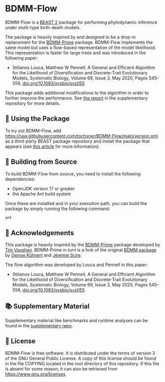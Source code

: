 # BDMM-Flow

BDMM-Flow is a [BEAST 2](http://www.beast2.org/) package for
performing phylodynamic inference under multi-type birth-death models.

The package is heavily inspired by and designed to be a drop-in replacement for the [BDMM-Prime](https://github.com/tgvaughan/BDMM-Prime) package. BDMM-Flow implements the same model but uses a flow-based representation of the model likelihood. This representation is faster for large trees and was introduced in the following paper:

* Stilianos Louca, Matthew W Pennell, A General and Efficient Algorithm for the Likelihood of Diversification and Discrete-Trait Evolutionary Models, Systematic Biology, Volume 69, Issue 3, May 2020, Pages 545–556, [doi.org/10.1093/sysbio/syz055](https://doi.org/10.1093/sysbio/syz055)

This package adds additional modifications to the algorithm in order to further improve the performance. See [the report](https://github.com/tochsner/BDMM-Flow/blob/main/README.md) in the supplementary repository for more details.

## 🌴 Using the Package

To try out BDMM-Flow, add https://raw.githubusercontent.com/tochsner/BDMM-Flow/main/version.xml as a third-party
BEAST package repository and install the package that appears (see [this article](https://www.beast2.org/managing-packages/) for more information).

## 🔧 Building from Source

To build BDMM-Flow from source, you need to install the following dependencies:

- OpenJDK version 17 or greater
- the Apache Ant build system

Once these are installed and in your execution path, you can build the package by simply running the following command:

```sh
ant
```

## 👋 Acknowledgements

This package is heavily inspired by the [BDMM-Prime](https://github.com/tgvaughan/BDMM-Prime) package developed by [Tim Vaughan](https://github.com/tgvaughan). BDMM-Prime in turn is a fork of the original [BDMM package](https://github.com/denisekuehnert/bdmm) by [Denise Kühnert](https://github.com/denisekuehnert/)
and [Jérémie Scire](https://github.com/jscire).

The flow algorithm was developed by Louca and Pennell in this paper:

* Stilianos Louca, Matthew W Pennell, A General and Efficient Algorithm for the Likelihood of Diversification and Discrete-Trait Evolutionary Models, Systematic Biology, Volume 69, Issue 3, May 2020, Pages 545–556, [doi.org/10.1093/sysbio/syz055](https://doi.org/10.1093/sysbio/syz055)

## 📚 Supplementary Material

Supplementary material like benchmarks and runtime analyses can be found in the [supplementary repo](https://github.com/tochsner/BDMM-Flow-Supplementary).

## 📄 License

BDMM-Flow is free software.  It is distributed under the terms of version 3 of the GNU General Public License.  A copy of this license should be found in the file COPYING located in the root directory of this repository. If this file is absent for some reason, it can also be retrieved from https://www.gnu.org/licenses.
